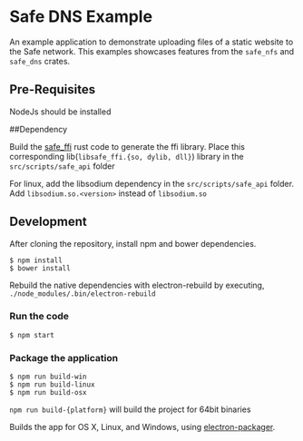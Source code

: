 # Safe DNS Example

An example application to demonstrate uploading files of a static website to the Safe network. This examples showcases features from the `safe_nfs` and `safe_dns` crates.

## Pre-Requisites
  NodeJs should be installed

##Dependency

Build the [safe_ffi](https://github.com/maidsafe/safe_ffi/) rust code to generate the ffi library.
Place this corresponding lib(`libsafe_ffi.{so, dylib, dll}`) library in the `src/scripts/safe_api` folder

For linux, add the libsodium dependency in the `src/scripts/safe_api` folder. Add `libsodium.so.<version>` instead of `libsodium.so` 

## Development

After cloning the repository, install npm and bower dependencies.
```
$ npm install
$ bower install
```

Rebuild the native dependencies with electron-rebuild by executing, `./node_modules/.bin/electron-rebuild`

### Run the code

```
$ npm start
```

### Package the application

```
$ npm run build-win
$ npm run build-linux
$ npm run build-osx
```

`npm run build-{platform}` will build the project for 64bit binaries

Builds the app for OS X, Linux, and Windows, using [electron-packager](https://github.com/maxogden/electron-packager).
